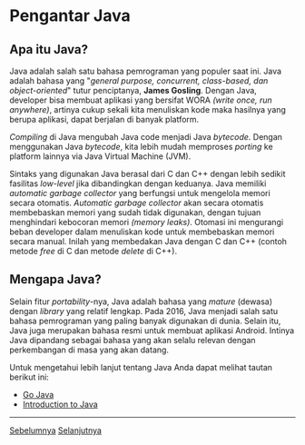 # Pengantar Java

## Apa itu Java?
Java adalah salah satu bahasa pemrograman yang populer saat ini. Java adalah bahasa yang "*general purpose, concurrent, class-based, dan object-oriented*" tutur penciptanya, **James Gosling**. Dengan Java, developer bisa membuat aplikasi yang bersifat WORA *(write once, run anywhere)*, artinya cukup sekali kita menuliskan kode maka hasilnya yang berupa aplikasi, dapat berjalan di banyak platform.

*Compiling* di Java mengubah Java code menjadi Java *bytecode*. Dengan menggunakan Java *bytecode*, kita lebih mudah memproses *porting* ke platform lainnya via Java Virtual Machine (JVM).

Sintaks yang digunakan Java berasal dari C dan C++ dengan lebih sedikit fasilitas *low-level* jika dibandingkan dengan keduanya. Java memiliki *automatic garbage collector* yang berfungsi untuk mengelola memori secara otomatis. *Automatic garbage collector* akan secara otomatis membebaskan memori yang sudah tidak digunakan, dengan tujuan menghindari kebocoran memori *(memory leaks)*. Otomasi ini mengurangi beban developer dalam menuliskan kode untuk membebaskan memori secara manual. Inilah yang membedakan Java dengan C dan C++ (contoh metode *free* di C dan metode *delete* di C++).

## Mengapa Java?
Selain fitur *portability*-nya, Java adalah bahasa yang *mature* (dewasa) dengan *library* yang relatif lengkap. Pada 2016, Java menjadi salah satu bahasa pemrograman yang paling banyak digunakan di dunia. Selain itu, Java juga merupakan bahasa resmi untuk membuat aplikasi Android. Intinya Java dipandang sebagai bahasa yang akan selalu relevan dengan perkembangan di masa yang akan datang.

Untuk mengetahui lebih lanjut tentang Java Anda dapat melihat tautan berikut ini:

* [Go Java](https://go.java/)
* [Introduction to Java](https://www.oracle.com/java/technologies/introduction-to-java.html#943)

----
[Sebelumnya](../../Readme.md)
[Selanjutnya](../02-tools/index.md)